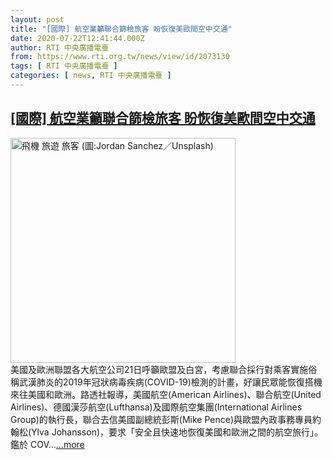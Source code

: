 ```yaml
---
layout: post
title: "[國際] 航空業籲聯合篩檢旅客 盼恢復美歐間空中交通"
date: 2020-07-22T12:41:44.000Z
author: RTI 中央廣播電臺
from: https://www.rti.org.tw/news/view/id/2073130
tags: [ RTI 中央廣播電臺 ]
categories: [ news, RTI 中央廣播電臺 ]
---
```

<!--1595421704000-->
[[國際] 航空業籲聯合篩檢旅客 盼恢復美歐間空中交通](https://www.rti.org.tw/news/view/id/2073130)
------

<div>
<img src="https://static.rti.org.tw/assets/thumbnails/2019/05/31/3a684fa94ba21dd17d72657b188da27b.jpg" width="360" alt="飛機 旅遊 旅客 (圖:Jordan Sanchez／Unsplash)" title="飛機 旅遊 旅客 (圖:Jordan Sanchez／Unsplash)"><br>美國及歐洲聯盟各大航空公司21日呼籲歐盟及白宮，考慮聯合採行對乘客實施俗稱武漢肺炎的2019年冠狀病毒疾病(COVID-19)檢測的計畫，好讓民眾能恢復搭機來往美國和歐洲。路透社報導，美國航空(American Airlines)、聯合航空(United Airlines)、德國漢莎航空(Lufthansa)及國際航空集團(International Airlines Group)的執行長，聯合去信美國副總統彭斯(Mike Pence)與歐盟內政事務專員約翰松(Ylva Johansson)，要求「安全且快速地恢復美國和歐洲之間的航空旅行」。鑑於 COV...<a target="_blank" href="https://www.rti.org.tw/news/view/id/2073130">...more</a>
</div>

